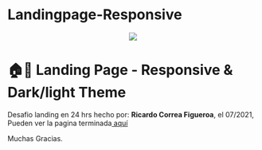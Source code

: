 # Landingpage-Responsive
<!---->
<div align="center">
<img src="../img/Me.png" align="center">
</div>

# 🏠🤗 Landing Page - Responsive & Dark/light Theme

<p>Desafio landing en 24 hrs hecho por: <strong>Ricardo Correa Figueroa</strong>, el 07/2021,</br>
Pueden ver la pagina terminada<a href="#" target="_blank"> aquí </a></p>

Muchas Gracias.

